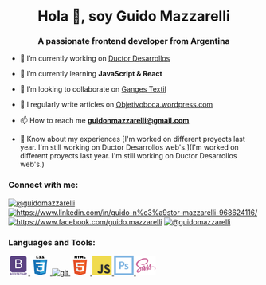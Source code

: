 <h1 align="center">Hola 👋, soy Guido Mazzarelli</h1>
<h3 align="center">A passionate frontend developer from Argentina</h3>

- 🔭 I’m currently working on [Ductor Desarrollos](https://ductordesarrollos.000webhostapp.com/)

- 🌱 I’m currently learning **JavaScript & React**

- 👯 I’m looking to collaborate on [Ganges Textil](gangestextil.com)

- 📝 I regularly write articles on [Objetivoboca.wordpress.com](Objetivoboca.wordpress.com)

- 📫 How to reach me **guidonmazzarelli@gmail.com**

- 📄 Know about my experiences [I'm worked on different proyects last year. I'm still working on Ductor Desarrollos web's.](I'm worked on different proyects last year. I'm still working on Ductor Desarrollos web's.)

<h3 align="left">Connect with me:</h3>
<p align="left">
<a href="https://twitter.com/@guidomazzarelli" target="blank"><img align="center" src="https://raw.githubusercontent.com/rahuldkjain/github-profile-readme-generator/master/src/images/icons/Social/twitter.svg" alt="@guidomazzarelli" height="30" width="40" /></a>
<a href="https://linkedin.com/in/https://www.linkedin.com/in/guido-n%c3%a9stor-mazzarelli-968624116/" target="blank"><img align="center" src="https://raw.githubusercontent.com/rahuldkjain/github-profile-readme-generator/master/src/images/icons/Social/linked-in-alt.svg" alt="https://www.linkedin.com/in/guido-n%c3%a9stor-mazzarelli-968624116/" height="30" width="40" /></a>
<a href="https://fb.com/https://www.facebook.com/guido.mazzarelli" target="blank"><img align="center" src="https://raw.githubusercontent.com/rahuldkjain/github-profile-readme-generator/master/src/images/icons/Social/facebook.svg" alt="https://www.facebook.com/guido.mazzarelli" height="30" width="40" /></a>
<a href="https://instagram.com/@guidomazzarelli" target="blank"><img align="center" src="https://raw.githubusercontent.com/rahuldkjain/github-profile-readme-generator/master/src/images/icons/Social/instagram.svg" alt="@guidomazzarelli" height="30" width="40" /></a>
</p>

<h3 align="left">Languages and Tools:</h3>
<p align="left"> <a href="https://getbootstrap.com" target="_blank"> <img src="https://raw.githubusercontent.com/devicons/devicon/master/icons/bootstrap/bootstrap-plain-wordmark.svg" alt="bootstrap" width="40" height="40"/> </a> <a href="https://www.w3schools.com/css/" target="_blank"> <img src="https://raw.githubusercontent.com/devicons/devicon/master/icons/css3/css3-original-wordmark.svg" alt="css3" width="40" height="40"/> </a> <a href="https://git-scm.com/" target="_blank"> <img src="https://www.vectorlogo.zone/logos/git-scm/git-scm-icon.svg" alt="git" width="40" height="40"/> </a> <a href="https://www.w3.org/html/" target="_blank"> <img src="https://raw.githubusercontent.com/devicons/devicon/master/icons/html5/html5-original-wordmark.svg" alt="html5" width="40" height="40"/> </a> <a href="https://developer.mozilla.org/en-US/docs/Web/JavaScript" target="_blank"> <img src="https://raw.githubusercontent.com/devicons/devicon/master/icons/javascript/javascript-original.svg" alt="javascript" width="40" height="40"/> </a> <a href="https://www.photoshop.com/en" target="_blank"> <img src="https://raw.githubusercontent.com/devicons/devicon/master/icons/photoshop/photoshop-line.svg" alt="photoshop" width="40" height="40"/> </a> <a href="https://sass-lang.com" target="_blank"> <img src="https://raw.githubusercontent.com/devicons/devicon/master/icons/sass/sass-original.svg" alt="sass" width="40" height="40"/> </a> </p>
